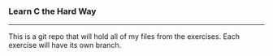 ### Learn C the Hard Way
---
This is a git repo that will hold all of my files from the exercises.
Each exercise will have its own branch.
